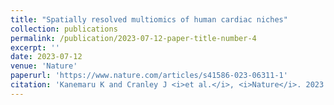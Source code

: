 ```yaml
---
title: "Spatially resolved multiomics of human cardiac niches"
collection: publications
permalink: /publication/2023-07-12-paper-title-number-4
excerpt: ''
date: 2023-07-12
venue: 'Nature'
paperurl: 'https://www.nature.com/articles/s41586-023-06311-1'
citation: 'Kanemaru K and Cranley J <i>et al.</i>, <i>Nature</i>. 2023 Jul;619(7971):801-810. DOI: 10.1038/s41586-023-06311-1'
---
```



